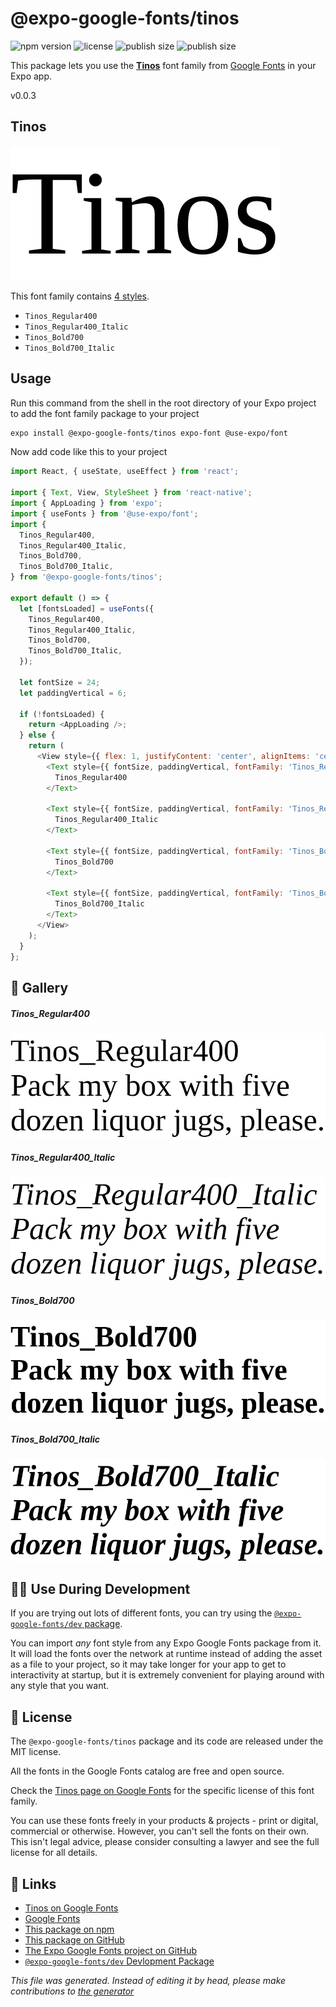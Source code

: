 # @expo-google-fonts/tinos

![npm version](https://flat.badgen.net/npm/v/@expo-google-fonts/tinos)
![license](https://flat.badgen.net/github/license/expo/google-fonts)
![publish size](https://flat.badgen.net/packagephobia/install/@expo-google-fonts/tinos)
![publish size](https://flat.badgen.net/packagephobia/publish/@expo-google-fonts/tinos)

This package lets you use the [**Tinos**](https://fonts.google.com/specimen/Tinos) font family from [Google Fonts](https://fonts.google.com/) in your Expo app.

v0.0.3

## Tinos

![Tinos](./font-family.png)

This font family contains [4 styles](#gallery).

- `Tinos_Regular400`
- `Tinos_Regular400_Italic`
- `Tinos_Bold700`
- `Tinos_Bold700_Italic`

## Usage

Run this command from the shell in the root directory of your Expo project to add the font family package to your project
```sh
expo install @expo-google-fonts/tinos expo-font @use-expo/font
```

Now add code like this to your project
```js
import React, { useState, useEffect } from 'react';

import { Text, View, StyleSheet } from 'react-native';
import { AppLoading } from 'expo';
import { useFonts } from '@use-expo/font';
import {
  Tinos_Regular400,
  Tinos_Regular400_Italic,
  Tinos_Bold700,
  Tinos_Bold700_Italic,
} from '@expo-google-fonts/tinos';

export default () => {
  let [fontsLoaded] = useFonts({
    Tinos_Regular400,
    Tinos_Regular400_Italic,
    Tinos_Bold700,
    Tinos_Bold700_Italic,
  });

  let fontSize = 24;
  let paddingVertical = 6;

  if (!fontsLoaded) {
    return <AppLoading />;
  } else {
    return (
      <View style={{ flex: 1, justifyContent: 'center', alignItems: 'center' }}>
        <Text style={{ fontSize, paddingVertical, fontFamily: 'Tinos_Regular400' }}>
          Tinos_Regular400
        </Text>

        <Text style={{ fontSize, paddingVertical, fontFamily: 'Tinos_Regular400_Italic' }}>
          Tinos_Regular400_Italic
        </Text>

        <Text style={{ fontSize, paddingVertical, fontFamily: 'Tinos_Bold700' }}>
          Tinos_Bold700
        </Text>

        <Text style={{ fontSize, paddingVertical, fontFamily: 'Tinos_Bold700_Italic' }}>
          Tinos_Bold700_Italic
        </Text>
      </View>
    );
  }
};

```

## 🔡 Gallery

##### Tinos_Regular400
![Tinos_Regular400](./e3fb073d6d034814d7825107e1eae4eee8c1f169d87607f2df536bb4e4093ddf.ttf.png)

##### Tinos_Regular400_Italic
![Tinos_Regular400_Italic](./27dde2d7c4a3b5edc81ddca48874ffcb63a893df81e508e07a3565f70323fdaf.ttf.png)

##### Tinos_Bold700
![Tinos_Bold700](./dc658c10271c22ff1ad12fc220c05dadf678b1fa42443b874fd100f68afa117c.ttf.png)

##### Tinos_Bold700_Italic
![Tinos_Bold700_Italic](./839f50ca06adbf9bc25feef137791fcd9983139a76881789a290e71d685feab5.ttf.png)


## 👩‍💻 Use During Development

If you are trying out lots of different fonts, you can try using the [`@expo-google-fonts/dev` package](https://github.com/expo/google-fonts/tree/master/font-packages/dev#readme).

You can import *any* font style from any Expo Google Fonts package from it. It will load the fonts
over the network at runtime instead of adding the asset as a file to your project, so it may take longer
for your app to get to interactivity at startup, but it is extremely convenient
for playing around with any style that you want.

## 📖 License

The `@expo-google-fonts/tinos` package and its code are released under the MIT license.

All the fonts in the Google Fonts catalog are free and open source.

Check the [Tinos page on Google Fonts](https://fonts.google.com/specimen/Tinos) for the specific license of this font family.

You can use these fonts freely in your products & projects - print or digital, commercial or otherwise. However, you can't sell the fonts on their own. This isn't legal advice, please consider consulting a lawyer and see the full license for all details.

## 🔗 Links

- [Tinos on Google Fonts](https://fonts.google.com/specimen/Tinos)
- [Google Fonts](https://fonts.google.com/)
- [This package on npm](https://www.npmjs.com/package/@expo-google-fonts/tinos)
- [This package on GitHub](https://github.com/expo/google-fonts/tree/master/font-packages/tinos)
- [The Expo Google Fonts project on GitHub](https://github.com/expo/google-fonts)
- [`@expo-google-fonts/dev` Devlopment Package](https://github.com/expo/google-fonts/tree/master/font-packages/dev)


*This file was generated. Instead of editing it by head, please make contributions to [the generator](https://github.com/expo/google-fonts/tree/master/packages/generator)*
